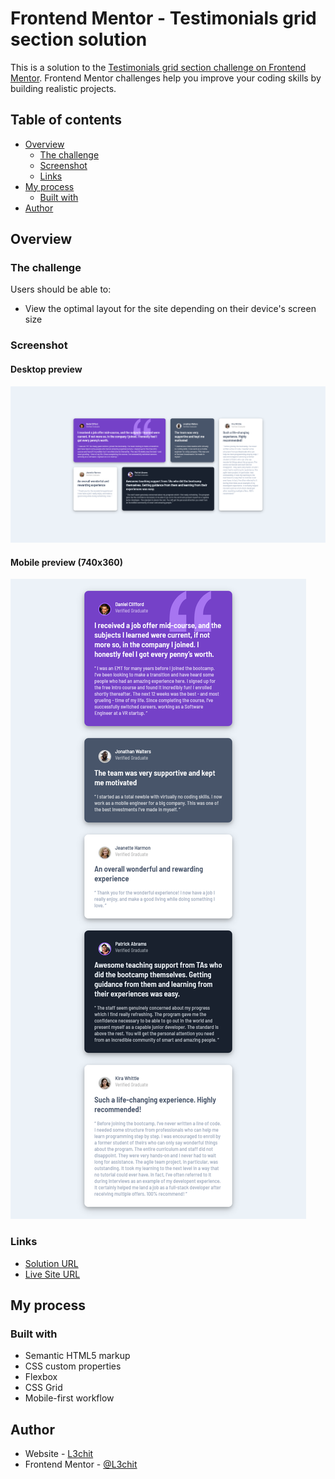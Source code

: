 # Frontend Mentor - Testimonials grid section solution

This is a solution to the [Testimonials grid section challenge on Frontend Mentor](https://www.frontendmentor.io/challenges/testimonials-grid-section-Nnw6J7Un7). Frontend Mentor challenges help you improve your coding skills by building realistic projects. 

## Table of contents

- [Overview](#overview)
  - [The challenge](#the-challenge)
  - [Screenshot](#screenshot)
  - [Links](#links)
- [My process](#my-process)
  - [Built with](#built-with)
- [Author](#author)


## Overview

### The challenge

Users should be able to:

- View the optimal layout for the site depending on their device's screen size

### Screenshot
#### Desktop preview
![](./design/desktop-preview.png)

#### Mobile preview (740x360)
![](./design/mobile-preview.png)

### Links

- [Solution URL](https://github.com/L3chit/testimonials-grid-section)
- [Live Site URL](https://l3chit.github.io/testimonials-grid-section)


## My process

### Built with

- Semantic HTML5 markup
- CSS custom properties
- Flexbox
- CSS Grid
- Mobile-first workflow


## Author

- Website - [L3chit](https://l3chit.pl)
- Frontend Mentor - [@L3chit](https://www.frontendmentor.io/profile/l3chit)

